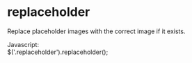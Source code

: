 # replaceholder
Replace placeholder images with the correct image if it exists.

Javascript:  
$('.replaceholder').replaceholder();  


<img src="/img/placeholders/100x100.png" data-src="source_image.png" alt="" class="replaceholder">
